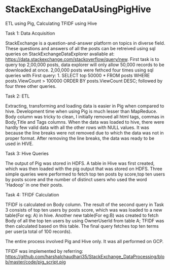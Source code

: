 # StackExchangeDataUsingPigHive
ETL using Pig, Calculating TFIDF using Hive

Task 1: Data Acquisition

StackExchange is a question-and-answer platform on topics in diverse field. These questions and answers of all the posts can be retreived using sql queries on  StackExchangeDataExplorer avaliable at: https://data.stackexchange.com/stackoverflow/query/new. First task is to query top 2,00,000 posts, data explorer will only allow 50,000 records to be downloaded at once. 2,00,000 posts were fethced four times using sql queries with First query: 1.	SELECT top 50000 * FROM posts WHERE posts.ViewCount > 100000 ORDER BY posts.ViewCount DESC; followed by four three other queries.

Task 2: ETL

Extracting, transforming and loading data is easier in Pig when compared to hive. Development time when using Pig is much lesser than MapReduce. 
Body column was tricky to clean, I initially removed all html tags, commas in Body,Title and Tags columns. When the data was loaded to hive, there were hardly few valid data with all the other rows with NULL values. It was because the line breaks were not removed due to which the data was not in proper format. After removing the line breaks, the data was ready to be used in HIVE.

Task 3: Hive Queries

The output of Pig was stored in HDFS. A table in Hive was first created, which was then loaded with the pig output that was stored on HDFS.
Three simple queries were performed to fetch top ten posts by score,top ten users by posts score and the number of distinct users who used the word 'Hadoop' in one their posts.

Task 4: TFIDF Calculation

TFIDF is calculated on Body column. The result of the second query in Task 3 consists of top ten users by posts score, which was was loaded to a new table(For eg: A) in hive. Another new table(For eg:B) was created to fetch Body of all the top ten users by using OwnerUserId from table A; TFIDF was then calculated based on this table. The final query fetches top ten terms per user(a total of 100 records).

The entire process involved Pig and Hive only. It was all performed on GCP.

TFIDF was implemented by referring: https://github.com/harshalchaudhari35/StackExchange_DataProcessing/blob/master/code/pig_script.pig
